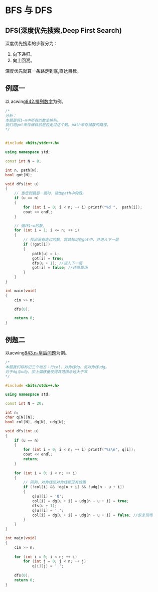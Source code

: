 # BFS 与 DFS

## DFS(深度优先搜索,Deep First Search)

深度优先搜索的步骤分为：

1. 向下递归。
2. 向上回溯。

深度优先就算一条路走到底,直达目标。

## 例题一

以 acwing<a href="https://www.acwing.com/problem/content/844/">842.排列数字</a>为例。

```c++
/*
分析：
本题是将1~n中所有的数全排列。
我们用got来存储目前是否走过这个数。path来存储数的路径。
*/


#include <bits/stdc++.h>

using namespace std;

const int N = 8;

int n, path[N];
bool got[N];

void dfs(int u)
{
    // 当走到最后一层时，输出path中的数。
    if (u == n)
    {
        for (int i = 0; i < n; ++ i) printf("%d ",  path[i]);
        cout << endl;
    }

    // 循环1~n的数。
    for (int i = 1; i <= n; ++ i)
    {
        // 找出没有走过的数，将其标记在got中，并进入下一层
        if (!got[i])
        {
            path[u] = i;
            got[i] = true;
            dfs(u + 1);	//进入下一层
            got[i] = false; //还原现场
        }
    }
}

int main(void)
{
    cin >> n;

    dfs(0);

    return 0;
}
```

## 例题二

以acwing<a href="https://www.acwing.com/problem/content/845/">843.n-皇后问题</a>为例。

```c++
/*
本题我们将标记三个地方：行col、对角线dg、反对角线udg。
对于dg与udg，加上偏移量使得其范围永远大于零
*/

#include <bits/stdc++.h>

using namespace std;

const int N = 20;

int n;
char q[N][N];
bool col[N], dg[N], udg[N];

void dfs(int u)
{
    if (u == n) 
    {
        for (int i = 0; i < n; ++ i) printf("%s\n", q[i]);
        cout << endl;
        return;
    }
    
    for (int i = 0; i < n; ++ i)
    {
        // 同列、对角线反对角线都没有放置
        if (!col[i] && !dg[u + i] && !udg[n - u + i])
        {
            q[u][i] = 'Q';
            col[i] = dg[u + i] = udg[n - u + i] = true;
            dfs(u + 1);
            q[u][i] = '.';
            col[i] = dg[u + i] = udg[n - u + i] = false; //恢复现场
        }
    }
}

int main(void)
{
    cin >> n;
    
    for (int i = 0; i < n; ++ i)
        for (int j = 0; j < n; ++ j)
            q[i][j] = '.';
    
    dfs(0);
    return 0;
}
```



